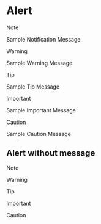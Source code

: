 # Alert

> [!NOTE] 
> Sample Notification Message

> [!WARNING] 
> Sample Warning Message

> [!TIP] 
> Sample Tip Message

> [!IMPORTANT] 
> Sample Important Message

> [!CAUTION] 
> Sample Caution Message


## Alert without message
> [!NOTE] 
> 

> [!WARNING] 
> 

> [!TIP] 
> 

> [!IMPORTANT] 
> 

> [!CAUTION] 
> 

